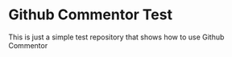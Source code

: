 # Github Commentor Test

This is just a simple test repository that shows how to use Github Commentor
